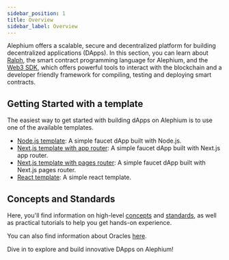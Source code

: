 ```yaml
---
sidebar_position: 1
title: Overview
sidebar_label: Overview
---
```


Alephium offers a scalable, secure and decentralized platform for
building decentralized applications (DApps). In this section, you can
learn about [Ralph](/ralph), the smart contract
programming language for Alephium, and the [Web3
SDK](/sdk/getting-started), which offers powerful tools to
interact with the blockchain and a developer friendly framework
for compiling, testing and deploying smart contracts.

## Getting Started with a template

The easiest way to get started with building dApps on Alephium is to use one of the available templates.

* [Node.js template](https://github.com/alephium/nodejs-dapp-template): A simple faucet dApp built with Node.js.
* [Next.js template with app router](https://github.com/alephium/nextjs-app-dapp-template): A simple faucet dApp built with Next.js app router.
* [Next.js template with pages router](https://github.com/alephium/nextjs-pages-dapp-template): A simple faucet dApp built with Next.js pages router.
* [React template](https://github.com/alephium/react-dapp-template): A simple react template.

## Concepts and Standards

Here, you'll find information on high-level
[concepts](/dapps/concepts/overview) and
[standards](/dapps/standards/fungible-tokens), as well as practical
tutorials to help you get hands-on experience.

You can also find information about Oracles [here](https://docs.alephium.org/infrastructure/Oracles).

Dive in to explore and build innovative DApps on Alephium!
